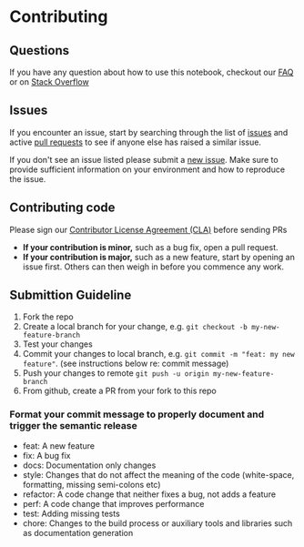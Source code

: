 # Contributing

## Questions

If you have any question about how to use this notebook, checkout our [FAQ](FAQ.md) or on [Stack Overflow](https://stackoverflow.com/questions/tagged/watson-assistant+notebooks)

## Issues

If you encounter an issue, start by searching through the list of [issues](https://github.com/watson-developer-cloud/assistant-dialog-flow-analysis/issues) and active [pull requests](https://github.com/watson-developer-cloud/assistant-dialog-flow-analysis/pulls) to see if anyone else has raised a similar issue.

If you don't see an issue listed please submit a [new issue](https://github.com/watson-developer-cloud/assistant-dialog-flow-analysis/issues/new/choose).  Make sure to provide sufficient information on your environment and how to reproduce the issue.

## Contributing code

Please sign our [Contributor License Agreement (CLA)](https://cla-assistant.io/watson-developer-cloud/assistant-dialog-flow-analysis) before sending PRs

* **If your contribution is minor,** such as a bug fix, open a pull request.
* **If your contribution is major,** such as a new feature, start by opening an issue first. Others can then weigh in before you commence any work.

## Submittion Guideline
1. Fork the repo
2. Create a local branch for your change, e.g. `git checkout -b my-new-feature-branch`
3. Test your changes
4. Commit your changes to local branch, e.g. `git commit -m "feat: my new feature"`.  (see instructions below re: commit message)
5. Push your changes to remote `git push -u origin my-new-feature-branch`
6. From github, create a PR from your fork to this repo

### Format your commit message to properly document and trigger the semantic release 
* feat: A new feature
* fix: A bug fix
* docs: Documentation only changes
* style: Changes that do not affect the meaning of the code (white-space, formatting, missing semi-colons etc)
* refactor: A code change that neither fixes a bug, not adds a feature
* perf: A code change that improves performance
* test: Adding missing tests
* chore: Changes to the build process or auxiliary tools and libraries such as documentation generation